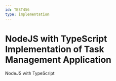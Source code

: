 ```yaml
---
id: TEST456
type: implementation
---
```


# NodeJS with TypeScript Implementation of Task Management Application

NodeJS with TypeScript
